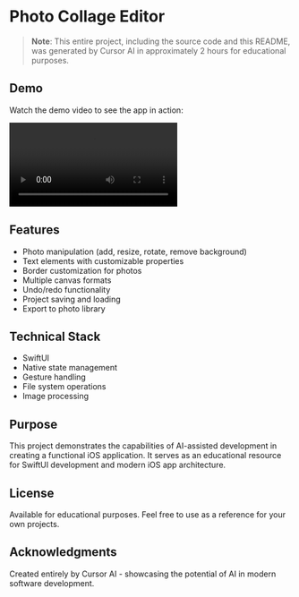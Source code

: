 # Photo Collage Editor

> **Note**: This entire project, including the source code and this README, was generated by Cursor AI in approximately 2 hours for educational purposes.

## Demo

Watch the demo video to see the app in action:

![Demo Video](assets/sample_video.mp4)

## Features

- Photo manipulation (add, resize, rotate, remove background)
- Text elements with customizable properties
- Border customization for photos
- Multiple canvas formats
- Undo/redo functionality
- Project saving and loading
- Export to photo library

## Technical Stack

- SwiftUI
- Native state management
- Gesture handling
- File system operations
- Image processing

## Purpose

This project demonstrates the capabilities of AI-assisted development in creating a functional iOS application. It serves as an educational resource for SwiftUI development and modern iOS app architecture.

## License

Available for educational purposes. Feel free to use as a reference for your own projects.

## Acknowledgments

Created entirely by Cursor AI - showcasing the potential of AI in modern software development. 